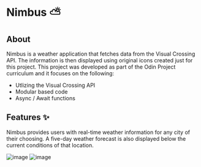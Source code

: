 # Nimbus ⛅
## About 
Nimbus is a weather application that fetches data from the Visual Crossing API. The information is then displayed using original icons created just for this project. This project was developed as part of the Odin Project curriculum and it focuses on the following: 
- Utlizing the Visual Crossing API
- Modular based code 
- Async / Await functions

## Features ✨
Nimbus provides users with real-time weather information for any city of their choosing. A five-day weather forecast is also displayed below the current conditions of that location. 

![image](https://github.com/user-attachments/assets/4cb6ffba-6e5d-4b15-83a5-8436c0e6f649)
![image](https://github.com/user-attachments/assets/f3e38adb-a015-4792-a5ff-da8ecdf012d4)

